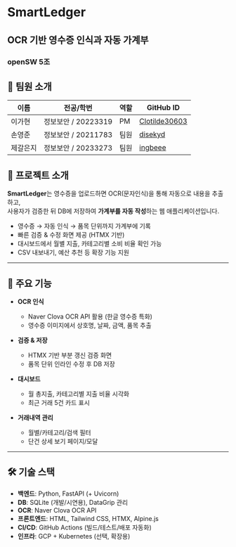 # SmartLedger

## OCR 기반 영수증 인식과 자동 가계부

### openSW 5조

## 👥 팀원 소개

| 이름     | 전공/학번           | 역할 | GitHub ID                                         |
| -------- | ------------------- | ---- | ------------------------------------------------- |
| 이가현   | 정보보안 / 20223319 | PM   | [Clotilde30603](https://github.com/Clotilde30603) |
| 손영준   | 정보보안 / 20211783 | 팀원 | [disekyd](https://github.com/disekyd)             |
| 제갈은지 | 정보보안 / 20233273 | 팀원 | [ingbeee](https://github.com/ingbeee)             |

## 📌 프로젝트 소개

**SmartLedger**는 영수증을 업로드하면 OCR(문자인식)을 통해 자동으로 내용을 추출하고,  
사용자가 검증한 뒤 DB에 저장하여 **가계부를 자동 작성**하는 웹 애플리케이션입니다.

-   영수증 → 자동 인식 → 품목 단위까지 가계부에 기록
-   빠른 검증 & 수정 화면 제공 (HTMX 기반)
-   대시보드에서 월별 지출, 카테고리별 소비 비율 확인 가능
-   CSV 내보내기, 예산 추천 등 확장 기능 지원

---

## 🚀 주요 기능

-   **OCR 인식**

    -   Naver Clova OCR API 활용 (한글 영수증 특화)
    -   영수증 이미지에서 상호명, 날짜, 금액, 품목 추출

-   **검증 & 저장**

    -   HTMX 기반 부분 갱신 검증 화면
    -   품목 단위 인라인 수정 후 DB 저장

-   **대시보드**

    -   월 총지출, 카테고리별 지출 비율 시각화
    -   최근 거래 5건 카드 표시

-   **거래내역 관리**
    -   월별/카테고리/검색 필터
    -   단건 상세 보기 페이지/모달

---

## 🛠 기술 스택

-   **백엔드**: Python, FastAPI (+ Uvicorn)
-   **DB**: SQLite (개발/시연용), DataGrip 관리
-   **OCR**: Naver Clova OCR API
-   **프론트엔드**: HTML, Tailwind CSS, HTMX, Alpine.js
-   **CI/CD**: GitHub Actions (빌드/테스트/배포 자동화)
-   **인프라**: GCP + Kubernetes (선택, 확장용)
